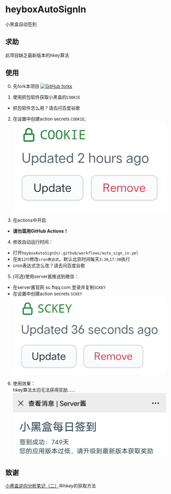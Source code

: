 # heyboxAutoSignIn
小黑盒自动签到

## 求助
此项目缺乏最新版本的hkey算法

## 使用

0. 先fork本项目 [![GitHub forks](https://img.shields.io/github/forks/cyb233/heyboxAutoSignIn?style=social)](https://github.com/cyb233/heyboxAutoSignIn)

1. 使用抓包软件获取小黑盒的`COOKIE`
 - 抓包软件怎么用？请去问百度谷歌

2. 在设置中创建action secrets `COOKIE`;
![secrets1](/pic/Screenshot_2021_0110_131637.png)

3. 在actions中开启
 - **请勿滥用GitHub Actions！**

4. 修改自动运行时间：
 - 打开`heyboxAutoSignIn/.github/workflows/auto_sign_in.yml`
 - 在`第12行`修改`cron表达式`，默认北京时间每天`3:30`,`17:30`执行
 - cron表达式怎么改？请去问百度谷歌

5. (可选)使用server酱推送到微信：
 - 在server酱官网 sc.ftqq.com 登录并复制`SCKEY`
 - 在设置中创建action secrets `SCKEY`
![secrets2](/pic/Screenshot_2021_0110_131647.png)

6. 使用效果：  
hkey算法太旧无法获得奖励……
![result](/pic/IMG20210111054842.jpg)

## 致谢
[小黑盒逆向分析笔记（二）](https://blog.chrxw.com/archives/2020/08/05/1347.html)中hkey的获取方法
